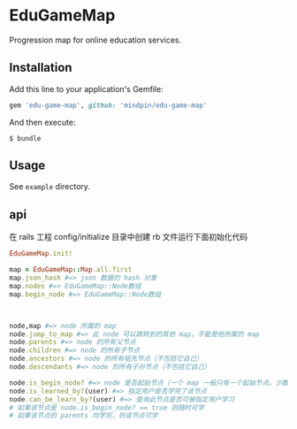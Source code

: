 # EduGameMap

Progression map for online education services.

## Installation

Add this line to your application's Gemfile:

```ruby
gem 'edu-game-map', github: 'mindpin/edu-game-map'
```

And then execute:

    $ bundle

## Usage

See `example` directory.

## api

在 rails 工程 config/initialize 目录中创建 rb 文件运行下面初始化代码
```ruby
EduGameMap.init!
```

```ruby
map = EduGameMap::Map.all.first
map.json_hash #=> json 数据的 hash 对象
map.nodes #=> EduGameMap::Node数组
map.begin_node #=> EduGameMap::Node数组



node,map #=> node 所属的 map
node.jump_to_map #=> 此 node 可以跳转到的其他 map，不能是他所属的 map
node.parents #=> node 的所有父节点
node.children #=> node 的所有子节点
node.ancestors #=> node 的所有祖先节点（不包括它自己）
node.descendants #=> node 的所有子孙节点（不包括它自己）

node.is_begin_node? #=> node 是否起始节点（一个 map 一般只有一个起始节点。少数情况下有多个。没有父节点的节点就是起始节点）
node.is_learned_by?(user) #=> 指定用户是否学完了该节点
node.can_be_learn_by?(user) #=> 查询此节点是否可被指定用户学习
# 如果该节点是 node.is_begin_node? == true 则随时可学
# 如果该节点的 parents 均学完，则该节点可学
```